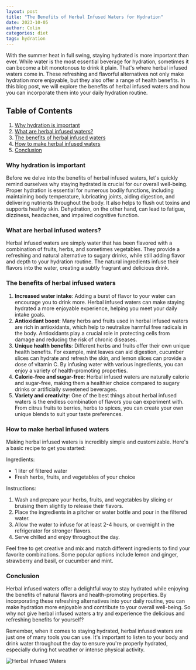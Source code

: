```yaml
---
layout: post
title: "The Benefits of Herbal Infused Waters for Hydration"
date: 2023-10-05
author: Colin
categories: diet
tags: hydration
---
```


With the summer heat in full swing, staying hydrated is more important than ever. While water is the most essential beverage for hydration, sometimes it can become a bit monotonous to drink it plain. That's where herbal infused waters come in. These refreshing and flavorful alternatives not only make hydration more enjoyable, but they also offer a range of health benefits. In this blog post, we will explore the benefits of herbal infused waters and how you can incorporate them into your daily hydration routine.

## Table of Contents
1. [Why hydration is important](#why-hydration-is-important)
2. [What are herbal infused waters?](#what-are-herbal-infused-waters)
3. [The benefits of herbal infused waters](#the-benefits-of-herbal-infused-waters)
4. [How to make herbal infused waters](#how-to-make-herbal-infused-waters)
5. [Conclusion](#conclusion)

### Why hydration is important
Before we delve into the benefits of herbal infused waters, let's quickly remind ourselves why staying hydrated is crucial for our overall well-being. Proper hydration is essential for numerous bodily functions, including maintaining body temperature, lubricating joints, aiding digestion, and delivering nutrients throughout the body. It also helps to flush out toxins and supports healthy skin. Dehydration, on the other hand, can lead to fatigue, dizziness, headaches, and impaired cognitive function.

### What are herbal infused waters?
Herbal infused waters are simply water that has been flavored with a combination of fruits, herbs, and sometimes vegetables. They provide a refreshing and natural alternative to sugary drinks, while still adding flavor and depth to your hydration routine. The natural ingredients infuse their flavors into the water, creating a subtly fragrant and delicious drink.

### The benefits of herbal infused waters
1. **Increased water intake**: Adding a burst of flavor to your water can encourage you to drink more. Herbal infused waters can make staying hydrated a more enjoyable experience, helping you meet your daily intake goals.
2. **Antioxidant boost**: Many herbs and fruits used in herbal infused waters are rich in antioxidants, which help to neutralize harmful free radicals in the body. Antioxidants play a crucial role in protecting cells from damage and reducing the risk of chronic diseases.
3. **Unique health benefits**: Different herbs and fruits offer their own unique health benefits. For example, mint leaves can aid digestion, cucumber slices can hydrate and refresh the skin, and lemon slices can provide a dose of vitamin C. By infusing water with various ingredients, you can enjoy a variety of health-promoting properties.
4. **Calorie-free and sugar-free**: Herbal infused waters are naturally calorie and sugar-free, making them a healthier choice compared to sugary drinks or artificially sweetened beverages.
5. **Variety and creativity**: One of the best things about herbal infused waters is the endless combination of flavors you can experiment with. From citrus fruits to berries, herbs to spices, you can create your own unique blends to suit your taste preferences.

### How to make herbal infused waters
Making herbal infused waters is incredibly simple and customizable. Here's a basic recipe to get you started:

Ingredients:
- 1 liter of filtered water
- Fresh herbs, fruits, and vegetables of your choice

Instructions:
1. Wash and prepare your herbs, fruits, and vegetables by slicing or bruising them slightly to release their flavors.
2. Place the ingredients in a pitcher or water bottle and pour in the filtered water.
3. Allow the water to infuse for at least 2-4 hours, or overnight in the refrigerator for stronger flavors.
4. Serve chilled and enjoy throughout the day.

Feel free to get creative and mix and match different ingredients to find your favorite combinations. Some popular options include lemon and ginger, strawberry and basil, or cucumber and mint.

### Conclusion
Herbal infused waters offer a delightful way to stay hydrated while enjoying the benefits of natural flavors and health-promoting properties. By incorporating these refreshing alternatives into your daily routine, you can make hydration more enjoyable and contribute to your overall well-being. So why not give herbal infused waters a try and experience the delicious and refreshing benefits for yourself?

Remember, when it comes to staying hydrated, herbal infused waters are just one of many tools you can use. It's important to listen to your body and drink water throughout the day to ensure you're properly hydrated, especially during hot weather or intense physical activity.

![Herbal Infused Waters](https://source.unsplash.com/1600x900/?herbal-infused-waters)